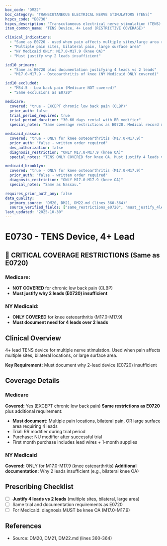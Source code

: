 ```yaml
---
boc_code: "DM22"
boc_category: "TRANSCUTANEOUS ELECTRICAL NERVE STIMULATORS (TENS)"
hcpcs_code: "E0730"
hcpcs_description: "Transcutaneous electrical nerve stimulation (TENS) device, 4 or more leads, for multiple nerve stimulation"
item_common_name: "TENS Device, 4+ Lead (RESTRICTIVE COVERAGE)"

clinical_indications:
  - "Same as E0720 - used when pain affects multiple sites/large area requiring 4-lead stimulation"
  - "Multiple pain sites, bilateral pain, large surface area"
  - "NY Medicaid ONLY: M17.0-M17.9 (knee OA)"
  - "Must justify why 2 leads insufficient"

icd10_primary:
  - "Same as E0720 plus documentation justifying 4 leads vs 2 leads"
  - "M17.0-M17.9 - Osteoarthritis of knee (NY Medicaid ONLY covered)"

icd10_excluded:
  - "M54.5 - Low back pain (Medicare NOT covered)"
  - "Same exclusions as E0720"

medicare:
  covered: "true - EXCEPT chronic low back pain (CLBP)"
  prior_auth: false
  trial_period_required: true
  trial_period_duration: "30-60 days rental with RR modifier"
  special_notes: "Same coverage restrictions as E0720. Medical record must specifically document why 2 leads insufficient (multiple pain locations, bilateral pain, large surface area). First month purchase includes lead wires + 1-month supplies. Rental: RR modifier; Purchase: NU modifier after successful trial."

medicaid_nassau:
  covered: "true - ONLY for knee osteoarthritis (M17.0-M17.9)"
  prior_auth: "false - written order required"
  dvs_authorization: false
  diagnosis_restriction: "ONLY M17.0-M17.9 (knee OA)"
  special_notes: "TENS ONLY COVERED for knee OA. Must justify 4 leads vs 2 leads. Trial period same as Medicare."

medicaid_brooklyn:
  covered: "true - ONLY for knee osteoarthritis (M17.0-M17.9)"
  prior_auth: "false - written order required"
  diagnosis_restriction: "ONLY M17.0-M17.9 (knee OA)"
  special_notes: "Same as Nassau."

requires_prior_auth_any: false
data_quality:
  primary_source: "DM20, DM21, DM22.md (lines 360-364)"
  source_verified_fields: ["same_restrictions_e0720", "must_justify_4leads", "medicaid_only_knee_oa", "first_month_includes_supplies"]
last_updated: "2025-10-30"
---
```


# E0730 - TENS Device, 4+ Lead

## 🚨 CRITICAL COVERAGE RESTRICTIONS (Same as E0720)

### Medicare:
- **NOT COVERED** for chronic low back pain (CLBP)
- **Must justify why 2 leads (E0720) insufficient**

### NY Medicaid:
- **ONLY COVERED** for knee osteoarthritis (M17.0-M17.9)
- **Must document need for 4 leads over 2 leads**

## Clinical Overview
4+ lead TENS device for multiple nerve stimulation. Used when pain affects multiple sites, bilateral locations, or large surface area.

**Key Requirement:** Must document why 2-lead device (E0720) insufficient

## Coverage Details

### Medicare
**Covered:** Yes (EXCEPT chronic low back pain)
**Same restrictions as E0720** plus additional requirement:
- **Must document:** Multiple pain locations, bilateral pain, OR large surface area requiring 4 leads
- Trial: RR modifier during trial period
- Purchase: NU modifier after successful trial
- First month purchase includes lead wires + 1-month supplies

### NY Medicaid
**Covered:** ONLY for M17.0-M17.9 (knee osteoarthritis)
**Additional documentation:** Why 2 leads insufficient (e.g., bilateral knee OA)

## Prescribing Checklist
- [ ] **Justify 4 leads vs 2 leads** (multiple sites, bilateral, large area)
- [ ] Same trial and documentation requirements as E0720
- [ ] For Medicaid: diagnosis MUST be knee OA (M17.0-M17.9)

## References
- Source: DM20, DM21, DM22.md (lines 360-364)
